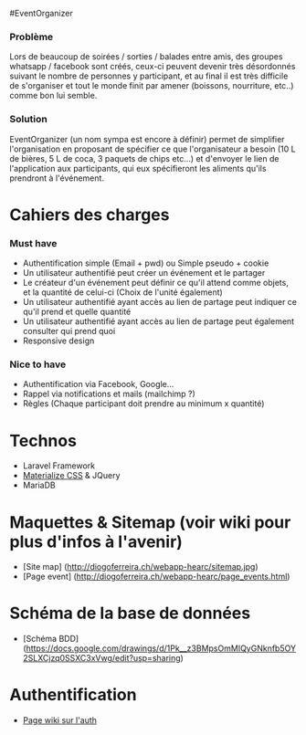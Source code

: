 #EventOrganizer

### Problème
Lors de beaucoup de soirées / sorties / balades entre amis, des groupes whatsapp / facebook sont créés, ceux-ci peuvent devenir très désordonnés suivant le nombre de personnes y participant, et au final il est très difficile de s'organiser et tout le monde finit par amener (boissons, nourriture, etc..) comme bon lui semble.

### Solution
EventOrganizer (un nom sympa est encore à définir) permet de simplifier l'organisation en proposant de spécifier ce que l'organisateur a besoin (10 L de bières, 5 L de coca, 3 paquets de chips etc...) et d'envoyer le lien de l'application aux participants, qui eux spécifieront les aliments qu'ils prendront à l'événement.

# Cahiers des charges

### Must have
* Authentification simple (Email + pwd) ou Simple pseudo + cookie
* Un utilisateur authentifié peut créer un événement et le partager
* Le créateur d'un événement peut définir ce qu'il attend comme objets, et la quantité de celui-ci (Choix de l'unité également)
* Un utilisateur authentifié ayant accès au lien de partage peut indiquer ce qu'il prend et quelle quantité
* Un utilisateur authentifié ayant accès au lien de partage peut également consulter qui prend quoi
* Responsive design

### Nice to have
* Authentification via Facebook, Google...
* Rappel via notifications et mails (mailchimp ?)
* Règles (Chaque participant doit prendre au minimum x quantité)

# Technos
* Laravel Framework
* [Materialize CSS](http://materializecss.com) & JQuery
* MariaDB

# Maquettes & Sitemap (voir wiki pour plus d'infos à l'avenir)
* [Site map] (http://diogoferreira.ch/webapp-hearc/sitemap.jpg)
* [Page event] (http://diogoferreira.ch/webapp-hearc/page_events.html)

# Schéma de la base de données
* [Schéma BDD] (https://docs.google.com/drawings/d/1Pk__z3BMpsOmMIQyGNknfb5OY2SLXCjzq0SSXC3xVwg/edit?usp=sharing)

# Authentification
* [Page wiki sur l'auth](https://github.com/HE-Arc/EventOrganizer/wiki/Authentification)
